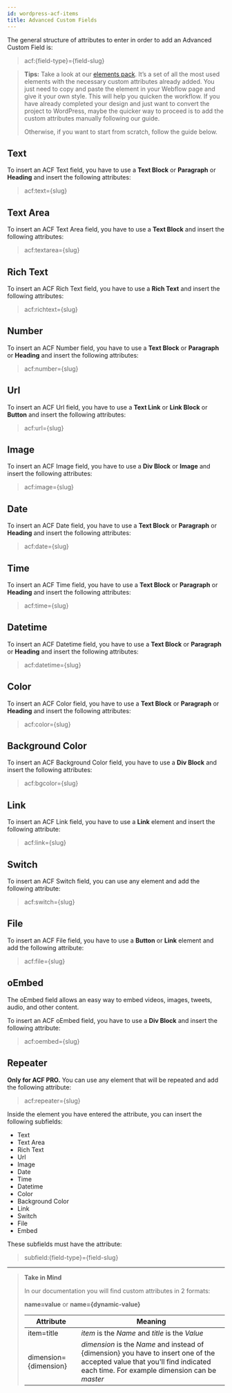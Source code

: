 ```yaml
---
id: wordpress-acf-items
title: Advanced Custom Fields 
---
```


The general structure of attributes to enter in order to add an Advanced Custom Field is:

> acf:{field-type}={field-slug}

> **Tips:**
> Take a look at our [elements pack](https://preview.webflow.com/preview/webflow-to-shopify-elements?utm_medium=preview_link&utm_source=designer&utm_content=webflow-to-shopify-elements&preview=71280fc62c37d44b2222bbe7b9a3e953&mode=preview). It’s a set of all the most used elements with the necessary custom attributes already added. You just need to copy and paste the element in your Webflow page and give it your own style. This will help you quicken the workflow. If you have already completed your design and just want to convert the project to WordPress, maybe the quicker way to proceed is to add the custom attributes manually following our guide.
>
> Otherwise, if you want to start from scratch, follow the guide below.


## Text

To insert an ACF Text field, you have to use a **Text Block** or **Paragraph** or **Heading** and insert the following attributes:

> acf:text={slug}

## Text Area

To insert an ACF Text Area field, you have to use a **Text Block** and insert the following attributes:

> acf:textarea={slug}

## Rich Text

To insert an ACF Rich Text field, you have to use a **Rich Text** and insert the following attributes:

> acf:richtext={slug}

## Number

To insert an ACF Number field, you have to use a **Text Block** or **Paragraph** or **Heading** and insert the following attributes:

> acf:number={slug}

## Url

To insert an ACF Url field, you have to use a **Text Link** or **Link Block** or **Button** and insert the following attributes:

> acf:url={slug}

## Image

To insert an ACF Image field, you have to use a **Div Block** or **Image** and insert the following attributes:

> acf:image={slug}

## Date

To insert an ACF Date field, you have to use a **Text Block** or **Paragraph** or **Heading** and insert the following attributes:

> acf:date={slug}

## Time

To insert an ACF Time field, you have to use a **Text Block** or **Paragraph** or **Heading** and insert the following attributes:

> acf:time={slug}

## Datetime

To insert an ACF Datetime field, you have to use a **Text Block** or **Paragraph** or **Heading** and insert the following attributes:

> acf:datetime={slug}

## Color

To insert an ACF Color field, you have to use a **Text Block** or **Paragraph** or **Heading** and insert the following attributes:

> acf:color={slug}

## Background Color

To insert an ACF Background Color field, you have to use a **Div Block** and insert the following attributes:

> acf:bgcolor={slug}

## Link

To insert an ACF Link field, you have to use a **Link** element and insert the following attribute:

> acf:link={slug}

## Switch

To insert an ACF Switch field, you can use any element and add the following attribute:

> acf:switch={slug}

## File

To insert an ACF File field, you have to use a **Button** or **Link** element and add the following attribute:

> acf:file={slug}

## oEmbed

The oEmbed field allows an easy way to embed videos, images, tweets, audio, and other content.

To insert an ACF oEmbed field, you have to use a **Div Block** and insert the following attribute:

> acf:oembed={slug}

## Repeater

**Only for ACF PRO.** You can use any element that will be repeated and add the following attribute:

> acf:repeater={slug}

Inside the element you have entered the attribute, you can insert the following subfields:

- Text
- Text Area
- Rich Text
- Url
- Image
- Date
- Time
- Datetime
- Color
- Background Color
- Link
- Switch 
- File 
- Embed

These subfields must have the attribute:

> subfield:{field-type}={field-slug}

--------- 
> **Take in Mind**
>
> In our documentation you will find custom attributes in 2 formats:
>
> **name=value** or **name={dynamic-value}**
>
>
> **Attribute**             | **Meaning** | 
> -------------             | --------------- |
> | item=title              | *item* is the *Name* and *title* is the *Value* |
> | dimension={dimension}   | *dimension* is the *Name* and instead of {dimension} you have to insert one of the accepted value that you'll find indicated each time. For example dimension can be *master*|